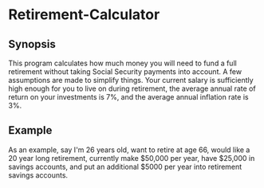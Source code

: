 # Retirement-Calculator
## Synopsis
This program calculates how much money you will need to fund a full retirement without taking Social Security payments into account. A few assumptions are made to simplify things. Your current salary is sufficiently high enough for you to live on during retirement, the average annual rate of return on your investments is 7%, and the average annual inflation rate is 3%.  
## Example
As an example, say I'm 26 years old, want to retire at age 66, would like a 20 year long retirement, currently make $50,000 per year, have $25,000 in savings accounts, and put an additional $5000 per year into retirement savings accounts.

